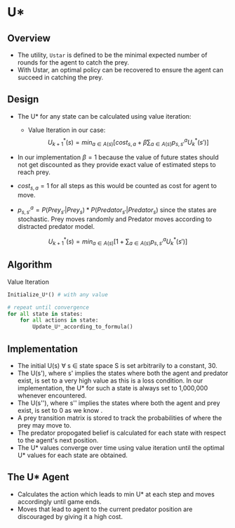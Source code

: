 # U*

## Overview

- The utility, `Ustar` is defined to be the minimal expected number of rounds for the agent to catch the prey.
- With Ustar, an optimal policy can be recovered to ensure the agent can succeed in catching the prey.

## Design

- The U* for any state can be calculated using value iteration: 
    - Value Iteration in our case:
    $$U^*_{k+1}(s) = min_{a∈A(s)} [cost_{s, a}+ \beta\sum_{a∈A(s)} p_{s,s'}^a U^*_k(s') ]$$

- In our implementation $\beta = 1$ because the value of future states should not get discounted as they provide exact value of estimated steps to reach prey.
  
- $cost_{s,a} = 1$ for all steps as this would be counted as cost for agent to move.
  
- $p_{s,s'}^a = P(Prey_{s'}|Prey_s) * P(Predator_{s'}|Predator_s)$ since the states are stochastic. Prey moves randomly and Predator moves according to distracted predator model.

$$U^*_{k+1}(s) = min_{a∈A(s)} [1+ \sum_{a∈A(s)} p_{s,s'}^a U^*_k(s') ]$$

## Algorithm

Value Iteration

```python
Initialize_U*() # with any value

# repeat until convergence
for all state in states:
    for all actions in state:
        Update_U*_according_to_formula()
```

## Implementation

- The initial U(s) ∀ s ∈ state space S is set arbitrarily to a constant, 30.
- The U(s'), where s' implies the states where both the agent and predator exist, is set to a very high value as this is a loss condition. In our implementation, the U* for such a state is always set to 1,000,000 whenever encountered.
- The U(s''), where s'' implies the states where both the agent and prey exist, is set to 0 as we know .
- A prey transition matrix is stored to track the probabilities of where the prey may move to.
- The predator propogated belief is calculated for each state with respect to the agent's next position.
- The U* values converge over time using value iteration until the optimal U* values for each state are obtained. 

## The U* Agent

- Calculates the action which leads to min U* at each step and moves accordingly until game ends.
- Moves that lead to agent to the current predator position are discouraged by giving it a high cost.
